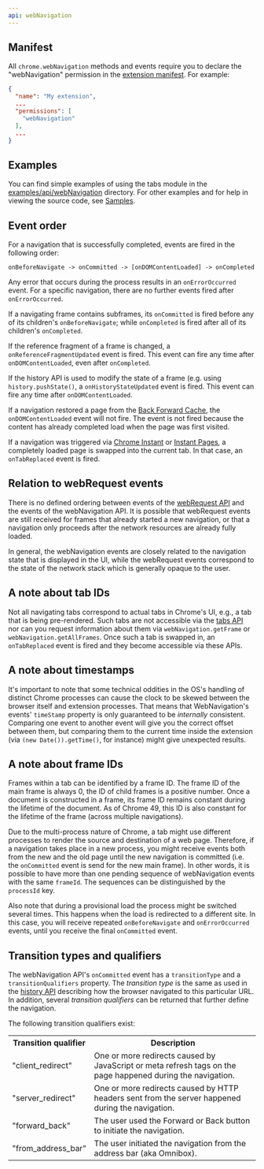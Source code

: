 ```yaml
---
api: webNavigation
---
```


## Manifest

All `chrome.webNavigation` methods and events require you to declare the "webNavigation" permission
in the [extension manifest][1]. For example:

```json
{
  "name": "My extension",
  ...
  "permissions": [
    "webNavigation"
  ],
  ...
}
```

## Examples

You can find simple examples of using the tabs module in the [examples/api/webNavigation][2]
directory. For other examples and for help in viewing the source code, see [Samples][3].

## Event order

For a navigation that is successfully completed, events are fired in the following order:

```text
onBeforeNavigate -> onCommitted -> [onDOMContentLoaded] -> onCompleted
```

Any error that occurs during the process results in an `onErrorOccurred` event. For a specific
navigation, there are no further events fired after `onErrorOccurred`.

If a navigating frame contains subframes, its `onCommitted` is fired before any of its children's
`onBeforeNavigate`; while `onCompleted` is fired after all of its children's `onCompleted`.

If the reference fragment of a frame is changed, a `onReferenceFragmentUpdated` event is fired. This
event can fire any time after `onDOMContentLoaded`, even after `onCompleted`.

If the history API is used to modify the state of a frame (e.g. using `history.pushState()`, a
`onHistoryStateUpdated` event is fired. This event can fire any time after `onDOMContentLoaded`.

If a navigation restored a page from the [Back Forward Cache][9], the `onDOMContentLoaded` event
will not fire. The event is not fired because the content has already completed load when the page
was first visited.

If a navigation was triggered via [Chrome Instant][4] or [Instant Pages][5], a completely loaded
page is swapped into the current tab. In that case, an `onTabReplaced` event is fired.

## Relation to webRequest events

There is no defined ordering between events of the [webRequest API][6] and the events of the
webNavigation API. It is possible that webRequest events are still received for frames that already
started a new navigation, or that a navigation only proceeds after the network resources are already
fully loaded.

In general, the webNavigation events are closely related to the navigation state that is displayed
in the UI, while the webRequest events correspond to the state of the network stack which is
generally opaque to the user.

## A note about tab IDs

Not all navigating tabs correspond to actual tabs in Chrome's UI, e.g., a tab that is being
pre-rendered. Such tabs are not accessible via the [tabs API][7] nor can you request information
about them via `webNavigation.getFrame` or `webNavigation.getAllFrames`. Once such a tab is swapped
in, an `onTabReplaced` event is fired and they become accessible via these APIs.

## A note about timestamps

It's important to note that some technical oddities in the OS's handling of distinct Chrome
processes can cause the clock to be skewed between the browser itself and extension processes. That
means that WebNavigation's events' `timeStamp` property is only guaranteed to be _internally_
consistent. Comparing one event to another event will give you the correct offset between them, but
comparing them to the current time inside the extension (via `(new Date()).getTime()`, for instance)
might give unexpected results.

## A note about frame IDs

Frames within a tab can be identified by a frame ID. The frame ID of the main frame is always 0, the
ID of child frames is a positive number. Once a document is constructed in a frame, its frame ID
remains constant during the lifetime of the document. As of Chrome 49, this ID is also constant for
the lifetime of the frame (across multiple navigations).

Due to the multi-process nature of Chrome, a tab might use different processes to render the source
and destination of a web page. Therefore, if a navigation takes place in a new process, you might
receive events both from the new and the old page until the new navigation is committed (i.e. the
`onCommitted` event is send for the new main frame). In other words, it is possible to have more
than one pending sequence of webNavigation events with the same `frameId`. The sequences can be
distinguished by the `processId` key.

Also note that during a provisional load the process might be switched several times. This happens
when the load is redirected to a different site. In this case, you will receive repeated
`onBeforeNavigate` and `onErrorOccurred` events, until you receive the final `onCommitted` event.

## Transition types and qualifiers

The webNavigation API's `onCommitted` event has a `transitionType` and a `transitionQualifiers`
property. The _transition type_ is the same as used in the [history API][8] describing how the
browser navigated to this particular URL. In addition, several _transition qualifiers_ can be
returned that further define the navigation.

The following transition qualifiers exist:

<table><tbody><tr><th>Transition qualifier</th><th>Description</th></tr><tr><td>"client_redirect"</td><td>One or more redirects caused by JavaScript or meta refresh tags on the page happened during the navigation.</td></tr><tr><td>"server_redirect"</td><td>One or more redirects caused by HTTP headers sent from the server happened during the navigation.</td></tr><tr><td>"forward_back"</td><td>The user used the Forward or Back button to initiate the navigation.</td></tr><tr><td>"from_address_bar"</td><td>The user initiated the navigation from the address bar (aka Omnibox).</td></tr></tbody></table>

[1]: /docs/extensions/mv3/manifest/
[2]: https://github.com/GoogleChrome/chrome-extensions-samples/tree/master/mv2-archive/api/webNavigation/
[3]: /docs/extensions/mv2/samples
[4]: https://support.google.com/chrome/answer/177873
[5]: https://support.google.com/chrome/answer/1385029
[6]: /docs/extensions/reference/webRequest
[7]: /docs/extensions/reference/tabs
[8]: /docs/extensions/reference/history#transition_types
[9]: https://web.dev/bfcache/
